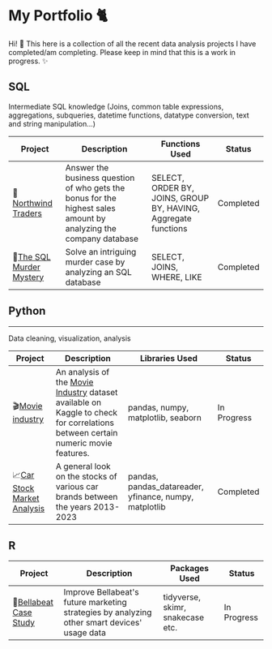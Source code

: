 # My Portfolio :cat2:

Hi! :wave: 
This here is a collection of all the recent data analysis projects I have completed/am completing. Please keep in mind that this is a work in progress. :sparkles:

## SQL

Intermediate SQL knowledge (Joins, common table expressions, aggregations, subqueries, datetime functions, datatype conversion, text and string manipulation...)

| Project | Description | Functions Used | Status |
| --- | --- | --- | --- |
| 💼[Northwind Traders](https://github.com/tubako/northwind-trades#readme) | Answer the business question of who gets the bonus for the highest sales amount by analyzing the company database | SELECT, ORDER BY, JOINS, GROUP BY, HAVING, Aggregate functions | Completed |
| 🔫[The SQL Murder Mystery](https://github.com/tubako/the-sql-murder-mystery) | Solve an intriguing murder case by analyzing an SQL database | SELECT, JOINS, WHERE, LIKE | Completed |


## Python
---
Data cleaning, visualization, analysis

| Project | Description | Libraries Used | Status |
| --- | --- | --- | --- |
| 🎬[Movie industry](https://github.com/tubako/movie-industry) | An analysis of the [Movie Industry](https://www.kaggle.com/datasets/danielgrijalvas/movies) dataset available on Kaggle to check for correlations between certain numeric movie features. | pandas, numpy, matplotlib, seaborn | In Progress |
| 📈[Car Stock Market Analysis](https://github.com/tubako/stock-analysis/blob/main/car-stocks-analysis.ipynb) | A general look on the stocks of various car brands between the years 2013-2023 | pandas, pandas_datareader, yfinance, numpy, matplotlib | Completed |


## R

| Project | Description | Packages Used | Status |
| --- | --- | --- | --- |
| 🍃[Bellabeat Case Study](https://github.com/tubako/bellabeat-case-study#readme) | Improve Bellabeat's future marketing strategies by analyzing other smart devices' usage data | tidyverse, skimr, snakecase etc. | In Progress |

